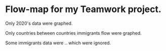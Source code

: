 # Flow-map for my Teamwork project.

Only 2020's data were graphed. 

Only countries between countries immigrants flow were graphed.

Some immigrants data were .. which were ignored.
